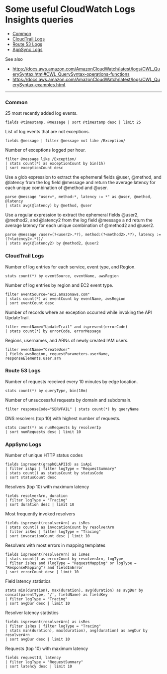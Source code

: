 # Some useful CloudWatch Logs Insights queries

- [Common](#common)
- [CloudTrail Logs](#cloudtrail-logs)
- [Route 53 Logs](#route-53-logs)
- [AppSync Logs](#appsync-logs)

See also 
- https://docs.aws.amazon.com/AmazonCloudWatch/latest/logs/CWL_QuerySyntax.html#CWL_QuerySyntax-operations-functions
- https://docs.aws.amazon.com/AmazonCloudWatch/latest/logs/CWL_QuerySyntax-examples.html. 

---

### Common

25 most recently added log events.
```
fields @timestamp, @message | sort @timestamp desc | limit 25
```

List of log events that are not exceptions.
```
fields @message | filter @message not like /Exception/
```

Number of exceptions logged per hour.
```
filter @message like /Exception/ 
| stats count(*) as exceptionCount by bin(1h)
| sort exceptionCount desc
```

Use a glob expression to extract the ephemeral fields @user, @method, and @latency from the log field @message and
return the average latency for each unique combination of @method and @user.
```
parse @message "user=*, method:*, latency := *" as @user, @method, @latency 
| stats avg(@latency) by @method, @user
```

Use a regular expression to extract the ephemeral fields @user2, @method2, and @latency2 from the log field @message a
nd return the average latency for each unique combination of @method2 and @user2.
```
parse @message /user=(?<user2>.*?), method:(?<method2>.*?), latency := (?<latency2>.*?)/ 
| stats avg(@latency2) by @method2, @user2
```

### CloudTrail Logs

Number of log entries for each service, event type, and Region.
```
stats count(*) by eventSource, eventName, awsRegion
```

Number of log entries by region and EC2 event type.
```
filter eventSource="ec2.amazonaws.com"
| stats count(*) as eventCount by eventName, awsRegion
| sort eventCount desc
```

Number of records where an exception occurred while invoking the API UpdateTrail.
```
filter eventName="UpdateTrail" and ispresent(errorCode)
| stats count(*) by errorCode, errorMessage
```

Regions, usernames, and ARNs of newly created IAM users.
```
filter eventName="CreateUser"
| fields awsRegion, requestParameters.userName, responseElements.user.arn
```




### Route 53 Logs

Number of requests received every 10 minutes by edge location.
```
stats count(*) by queryType, bin(10m)
```

Number of unsuccessful requests by domain and subdomain.
```
filter responseCode="SERVFAIL" | stats count(*) by queryName
```

DNS resolvers (top 10) with highest number of requests.
```
stats count(*) as numRequests by resolverIp
| sort numRequests desc | limit 10
```

### AppSync Logs

Number of unique HTTP status codes
```
fields ispresent(graphQLAPIId) as isApi
| filter isApi | filter logType = "RequestSummary"
| stats count() as statusCount by statusCode
| sort statusCount desc
```

Resolvers (top 10) with maximum latency
```
fields resolverArn, duration
| filter logType = "Tracing"
| sort duration desc | limit 10
```

Most frequently invoked resolvers
```
fields ispresent(resolverArn) as isRes
| stats count() as invocationCount by resolverArn
| filter isRes | filter logType = "Tracing"
| sort invocationCount desc | limit 10
```

Resolvers with most errors in mapping templates
```
fields ispresent(resolverArn) as isRes
| stats count() as errorCount by resolverArn, logType
| filter isRes and (logType = "RequestMapping" or logType = "ResponseMapping") and fieldInError
| sort errorCount desc | limit 10
```

Field latency statistics
```
stats min(duration), max(duration), avg(duration) as avgDur by concat(parentType, '/', fieldName) as fieldKey
| filter logType = "Tracing"
| sort avgDur desc | limit 10
```

Resolver latency statistics
```
fields ispresent(resolverArn) as isRes
| filter isRes | filter logType = "Tracing"
| stats min(duration), max(duration), avg(duration) as avgDur by resolverArn
| sort avgDur desc | limit 10 
```

Requests (top 10) with maximum latency
```
fields requestId, latency
| filter logType = "RequestSummary"
| sort latency desc | limit 10
```
